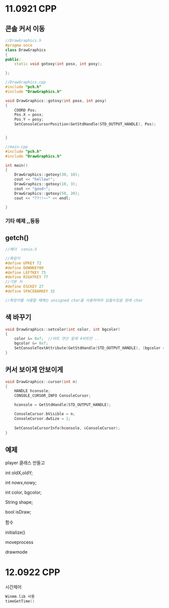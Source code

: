 # 11.0921 CPP

## 콘솔 커서 이동

```c++
//DrawGraphics.h
#pragma once
class DrawGraphics
{
public:
	static void gotoxy(int posx, int posy);

};

//DrawGraphics.cpp
#include "pch.h"
#include "DrawGraphics.h"

void DrawGraphics::gotoxy(int posx, int posy)
{
	COORD Pos;
	Pos.X = posx;
	Pos.Y = posy;
	SetConsoleCursorPosition(GetStdHandle(STD_OUTPUT_HANDLE), Pos);


}

//main.cpp
#include "pch.h"
#include "DrawGraphics.h"

int main()
{
	DrawGraphics::gotoxy(30, 10);
	cout << "hellow!";
	DrawGraphics::gotoxy(10, 3);
	cout << "good~";
	DrawGraphics::gotoxy(50, 20);
	cout << "??!!~~" << endl;

}
```

### 기타 예제 ,,등등

## getch()

```c++
//헤더  conio.h

```

```c++
//확장키 
#define UPKEY 72
#define DOWNKEY80
#define LEFTKEY 75
#define RIGHTKEY 77
//기본 키
#define ESCKEY 27
#define SPACEBARKEY 32

//확장키를 사용할 때에는 unsigned char을 사용하여야 담을수있음 원래 char 
```

## 색 바꾸기 

```c++
void DrawGraphics::setcolor(int color, int bgcolor)
{
	color &= 0xf;  //비트 연산 밑에 4비트만 ..
	bgcolor &= 0xf;
	SetConsoleTextAttribute(GetStdHandle(STD_OUTPUT_HANDLE), (bgcolor << 4) | color);
}

```

## 커서 보이게 안보이게

```c++
void DrawGraphics::cursor(int n)
{
	HANDLE hconsole;
	CONSOLE_CURSOR_INFO ConsoleCursor;

	hconsole = GetStdHandle(STD_OUTPUT_HANDLE);

	ConsoleCursor.bVisible = n;
	ConsoleCursor.dwSize = 1;
	
	SetConsoleCursorInfo(hconsole, &ConsoleCursor);
}
```

## 예제 

player 클래스 만들고

int oldX,oldY;

int nowx,nowy;

int color, bgcolor;

String shape;

bool isDraw;

함수

initialize()

moveprocess

drawmode



# 12.0922 CPP

시간제어

```c++
Winmm.lib 사용
timeGetTime()
```

